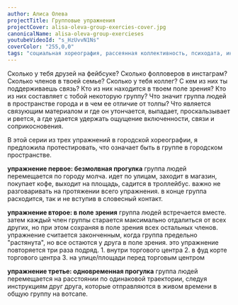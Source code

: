 ```yaml
---
author: Алиса Олева
projectTitle: Групповые упражнения
projectCover: alisa-oleva-group-exercies-cover.jpg
canonicalName: alisa-oleva-group-exercieses
youtubeVideoId: "s_HzUvvN1Ns"
coverColor: "255,0,0"
tags: "социальная хореография, рассеянная коллективность, психодата, интимные интерфейсы, аномалии коридоров, путь стоп, спортивный интерес"
---
```


Сколько у тебя друзей на фейбсуке? Сколько фолловеров в инстаграм? Сколько членов в твоей семье? Сколько у тебя коллег? С кем из них ты поддерживаешь связь? Кто из них находится в твоем поле зрения? Кто из них составляет с тобой некоторую группу? Что значит группа людей в пространстве города и в чем ее отличие от толпы? Что является связующим материалом и где он утончается, выпадает, проскальзывает и рвется, а где удается удержать ощущение включенности, связи и соприкосновения.  

В этой серии из трех упражнений в городской хореографии, я предложила протестировать, что означает быть в группе в городском пространстве.  

**упражнение первое: безмолвная прогулка**
группа людей перемещается по городу молча. идет по улицам, заходит в магазин, покупает кофе, выходит на площадь, садится в троллейбус. важно не разговаривать на протяжении всего упражнения. в конце группа расходится, так и не вступив в словесный контакт.  

**упражнение второе: в поле зрения**
группа людей встречается вместе. затем каждый член группы старается максимально отдалиться от всех других, но при этом сохраняя в поле зрения всех остальных членов. упражнение считается законченным, когда группа предельно "растянута", но все остаются у друга в поле зрения.
это упражнение повторяется три раза подряд. 1. внутри торгового центра 2. в фуд корте торгового центра 3. на улице/площади перед торговым центром  

**упражнение третье: одновременная прогулка**
группа людей перемещается на расстоянии по одинаковой траектории, следуя инструкциям друг друга, которые отправляются в живом времени в общую группу на вотсапе.
